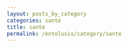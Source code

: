 ```yaml
---
layout: posts_by_category
categories: sante
title: sante
permalink: /entolusis/category/sante
---
```

